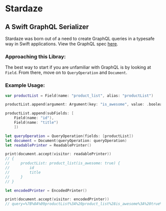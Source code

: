 # Stardaze
## A Swift GraphQL Serializer

Stardaze was born out of a need to create GraphQL queries in a typesafe way in Swift applications.
View the GraphQL spec [here](https://facebook.github.io/graphql).

### Approaching this Libray:
The best way to start if you are unfamiliar with GraphQL is by looking at `Field`. From there, move on to 
`QueryOperation` and `Document`.

### Example Usage:

``` swift
var productList = Field(name: "product_list", alias: "productList")

productList.append(argument: Argument(key: "is_awesome", value: .boolean(true)))

productList.append(subFields: [
	Field(name: "id"),
	Field(name: "title")
	])

let queryOperation = QueryOperation(fields: [productList])
let document = Document(queryOperation: queryOperation)
let readablePrinter = ReadablePrinter()

print(document.accept(visitor: readablePrinter))
// {
//     productList: product_list(is_awesome: true) {
//         id
//         title
//     }
// }

let encodedPrinter = EncodedPrinter()

print(document.accept(visitor: encodedPrinter))
// query=%7B%0A%09productList%3A%20product_list%28is_awesome%3A%20true%29%20%7B%0A%09%09id%0A%09%09title%0A%09%7D%0A%7D

```
